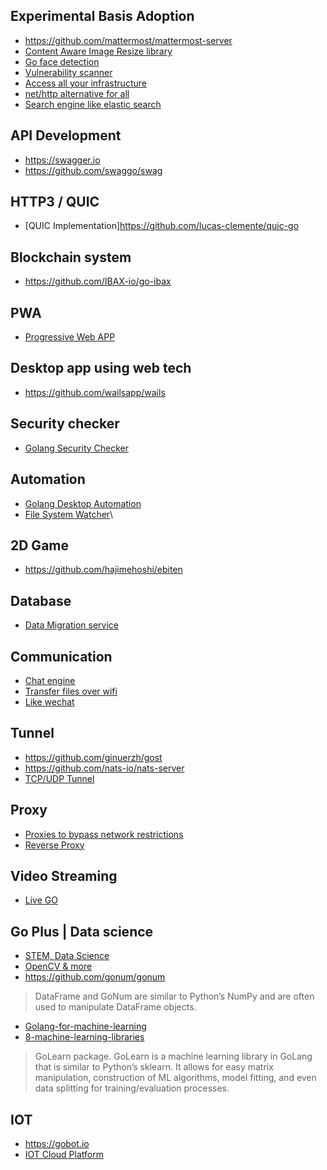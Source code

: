 ## Experimental Basis Adoption

* https://github.com/mattermost/mattermost-server
* [Content Aware Image Resize library](https://github.com/esimov/caire)
* [Go face detection](https://github.com/esimov/pigo)
* [Vulnerability scanner](https://github.com/future-architect/vuls)
* [Access all your infrastructure](https://github.com/gravitational/teleport)
* [net/http alternative for all](https://github.com/panjf2000/gnet)
* [Search engine like elastic search](https://github.com/prabhatsharma/zinc)

## API Development
* https://swagger.io
* https://github.com/swaggo/swag

## HTTP3 / QUIC
* [QUIC Implementation]https://github.com/lucas-clemente/quic-go

## Blockchain system
* https://github.com/IBAX-io/go-ibax

## PWA
* [Progressive Web APP](https://github.com/maxence-charriere/go-app)

## Desktop app using web tech
* https://github.com/wailsapp/wails

## Security checker
* [Golang Security Checker](https://github.com/securego/gosec)

## Automation
* [Golang Desktop Automation](https://github.com/go-vgo/robotgo)
* [File System Watcher](https://github.com/fsnotify/fsnotify)\

## 2D Game
* https://github.com/hajimehoshi/ebiten

## Database
* [Data Migration service](https://github.com/golang-migrate/migrate)

## Communication
* [Chat engine](https://github.com/tinode/chat)
* [Transfer files over wifi](https://github.com/claudiodangelis/qrcp)
* [Like wechat](https://github.com/OpenIMSDK/Open-IM-Server)

## Tunnel
* https://github.com/ginuerzh/gost
* https://github.com/nats-io/nats-server
* [TCP/UDP Tunnel](https://github.com/jpillora/chisel)

## Proxy
* [Proxies to bypass network restrictions](https://github.com/v2fly/v2ray-core)
* [Reverse Proxy](https://github.com/traefik/traefik)

## Video Streaming
* [Live GO](https://github.com/gwuhaolin/livego)

## Go Plus | Data science
* [STEM, Data Science](https://github.com/goplus/gop)
* [OpenCV & more](https://github.com/hybridgroup/gocv)
* https://github.com/gonum/gonum

> DataFrame and GoNum are similar to Python’s NumPy and are often used to manipulate DataFrame objects.
* [Golang-for-machine-learning](https://towardsdatascience.com/golang-for-machine-learning-bd4bb84594ee)
* [8-machine-learning-libraries](https://analyticsindiamag.com/top-8-machine-learning-libraries-in-go-language)

> GoLearn package. GoLearn is a machine learning library in GoLang that is similar to Python’s sklearn. It allows for easy matrix manipulation, construction of ML algorithms, model fitting, and even data splitting for training/evaluation processes.

## IOT
* https://gobot.io
* [IOT Cloud Platform](https://github.com/mainflux/mainflux)
